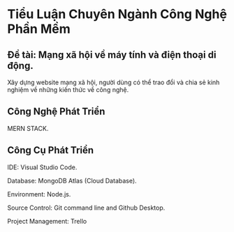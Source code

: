 <h1>Tiểu Luận Chuyên Ngành Công Nghệ Phần Mềm</h1>
<h2>Đề tài: Mạng xã hội về máy tính và điện thoại di động. </h2>
<p>Xây dựng website mạng xã hội, người dùng có thể trao đổi và chia sẻ kinh nghiệm về những kiến thức về công nghệ.</p>
<h2>Công Nghệ Phát Triển</h2>
<p>MERN STACK.</p>
<h2>Công Cụ Phát Triển</h2>
<p>IDE: Visual Studio Code.</p>
<p>Database: MongoDB Atlas (Cloud Database).</p>
<p>Environment: Node.js.</p>
<p>Source Control: Git command line and Github Desktop.</p>
<p>Project Management: Trello</p>

